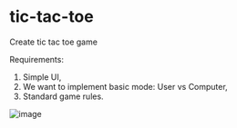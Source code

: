 # tic-tac-toe

Create tic tac toe game

Requirements:
1. Simple UI,
2. We want to implement basic mode: User vs Computer,
3. Standard game rules.

![image](https://user-images.githubusercontent.com/4864089/106601607-22318780-655c-11eb-9e62-8e12581242db.png)
